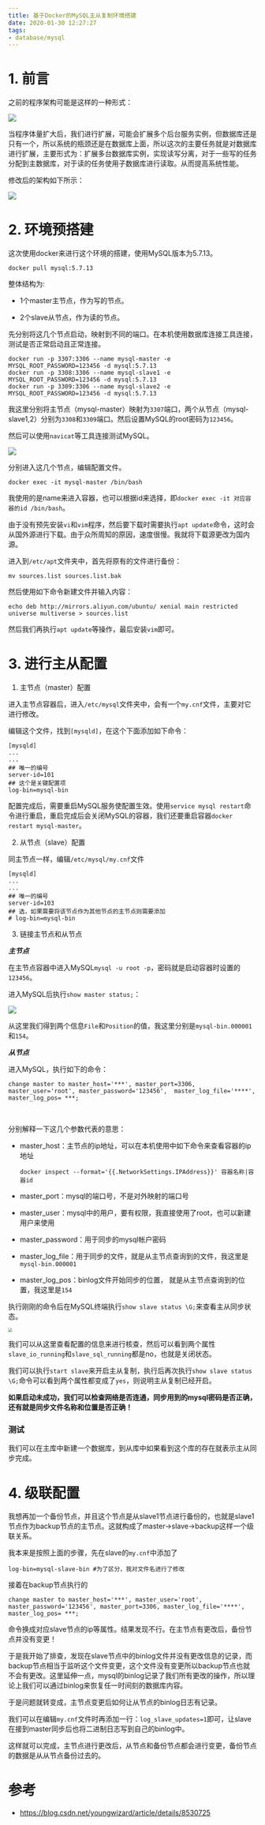 ```yaml
---
title: 基于Docker的MySQL主从复制环境搭建
date: 2020-01-30 12:27:27
tags: 
- database/mysql
---
```


# 1. 前言

之前的程序架构可能是这样的一种形式：

![](https://raw.githubusercontent.com/liunaijie/images/master/20200130131404.png)

当程序体量扩大后，我们进行扩展，可能会扩展多个后台服务实例，但数据库还是只有一个，所以系统的瓶颈还是在数据库上面，所以这次的主要任务就是对数据库进行扩展，主要形式为：扩展多台数据库实例，实现读写分离，对于一些写的任务分配到主数据库，对于读的任务使用子数据库进行读取。从而提高系统性能。

修改后的架构如下所示：

![](https://raw.githubusercontent.com/liunaijie/images/master/截屏2020-01-3017.03.05.png)

<!--more-->

# 2. 环境预搭建

这次使用docker来进行这个环境的搭建，使用MySQL版本为5.7.13。

```shell
docker pull mysql:5.7.13
```

整体结构为:

- 1个master主节点，作为写的节点。

- 2个slave从节点，作为读的节点。


先分别将这几个节点启动，映射到不同的端口。在本机使用数据库连接工具连接，测试是否正常启动且正常连接。

```shell
docker run -p 3307:3306 --name mysql-master -e MYSQL_ROOT_PASSWORD=123456 -d mysql:5.7.13
docker run -p 3308:3306 --name mysql-slave1 -e MYSQL_ROOT_PASSWORD=123456 -d mysql:5.7.13
docker run -p 3309:3306 --name mysql-slave2 -e MYSQL_ROOT_PASSWORD=123456 -d mysql:5.7.13
```

我这里分别将主节点（mysql-master）映射为`3307`端口，两个从节点（mysql-slave1,2）分别为`3308`和`3309`端口。然后设置MySQL的root密码为`123456`。

然后可以使用`navicat`等工具连接测试MySQL。

![](https://raw.githubusercontent.com/liunaijie/images/master/截屏2020-01-3109.19.54.png)

分别进入这几个节点，编辑配置文件。

```shell
docker exec -it mysql-master /bin/bash
```

我使用的是name来进入容器，也可以根据id来选择，即`docker exec -it 对应容器的id /bin/bash`。

由于没有预先安装`vi`和`vim`程序，然后要下载时需要执行`apt update`命令，这时会从国外源进行下载。由于众所周知的原因，速度很慢。我就将下载源更改为国内源。

进入到`/etc/apt`文件夹中，首先将原有的文件进行备份：

```shell
mv sources.list sources.list.bak
```

然后使用如下命令新建文件并输入内容：

```shell
echo deb http://mirrors.aliyun.com/ubuntu/ xenial main restricted universe multiverse > sources.list
```

然后我们再执行`apt update`等操作，最后安装`vim`即可。

# 3. 进行主从配置

1. 主节点（master）配置

进入主节点容器后，进入`/etc/mysql`文件夹中，会有一个`my.cnf`文件，主要对它进行修改。

编辑这个文件，找到`[mysqld]`，在这个下面添加如下命令：

```shell
[mysqld]
...
...
## 唯一的编号
server-id=101
## 这个是关键配置项
log-bin=mysql-bin
```

配置完成后，需要重启MySQL服务使配置生效。使用`service mysql restart`命令进行重启，重启完成后会关闭MySQL的容器，我们还要重启容器`docker restart mysql-master`。

2. 从节点（slave）配置

同主节点一样，编辑`/etc/mysql/my.cnf`文件

```shell
[mysqld]
...
...
## 唯一的编号
server-id=103
## 选，如果需要将该节点作为其他节点的主节点则需要添加
# log-bin=mysql-bin
```

3. 链接主节点和从节点

***主节点***

在主节点容器中进入MySQL`mysql -u root -p`，密码就是启动容器时设置的`123456`。

进入MySQL后执行`show master status;`：

![](https://raw.githubusercontent.com/liunaijie/images/master/20200131095802.png)

从这里我们得到两个信息`File`和`Position`的值，我这里分别是`mysql-bin.000001`和`154`。

***从节点***

进入MySQL，执行如下的命令：

```mysql
change master to master_host='***', master_port=3306, master_user='root', master_password='123456',  master_log_file='****', master_log_pos= ***;
```

<br>

分别解释一下这几个参数代表的意思：

- master_host：主节点的ip地址，可以在本机使用中如下命令来查看容器的ip地址

  ```shell
  docker inspect --format='{{.NetworkSettings.IPAddress}}' 容器名称|容器id
  ```

  

- master_port：mysql的端口号，不是对外映射的端口号

- master_user：mysql中的用户，要有权限，我直接使用了root，也可以新建用户来使用

- master_password：用于同步的mysql帐户密码

- master_log_file：用于同步的文件，就是从主节点查询到的文件，我这里是`mysql-bin.000001`

- master_log_pos：binlog文件开始同步的位置， 就是从主节点查询到的位置，我这里是`154`

执行刚刚的命令后在MySQL终端执行`show slave status \G;`来查看主从同步状态。

<img src="https://raw.githubusercontent.com/liunaijie/images/master/20200131101232.png" style="zoom:50%;" />

我们可以从这里查看配置的信息来进行核查，然后可以看到两个属性`slave_io_running`和`slave_sql_running`都是no，也就是关闭状态。

我们可以执行`start slave`来开启主从复制，执行后再次执行`show slave status \G;`命令可以看到两个属性都变成了`yes`，则说明主从复制已经开启。

**如果启动未成功，我们可以检查网络是否连通，同步用到的mysql密码是否正确，还有就是同步文件名称和位置是否正确！**

### 测试

我们可以在主库中新建一个数据库，到从库中如果看到这个库的存在就表示主从同步完成。

# 4. 级联配置

我想再加一个备份节点，并且这个节点是从slave1节点进行备份的，也就是slave1节点作为backup节点的主节点。这就构成了master->slave->backup这样一个级联关系。

我本来是按照上面的步骤，先在slave的`my.cnf`中添加了

```shell
log-bin=mysql-slave-bin #为了区分，我对文件名进行了修改 
```

接着在backup节点执行的

```shell
change master to master_host='***', master_user='root', master_password='123456', master_port=3306, master_log_file='****', master_log_pos= ***;
```

命令换成对应slave节点的ip等属性。结果发现不行。在主节点有更改后，备份节点并没有变更！

于是我开始了排查，发现在slave节点中的binlog文件并没有更改信息的记录，而backup节点相当于监听这个文件变更，这个文件没有变更所以backup节点也就不会有更改。这里延伸一点，mysql的binlog记录了我们所有更改的操作，所以理论上我们可以通过binlog来恢复任一时间刻的数据库内容。

于是问题就转变成，主节点变更后如何让从节点的binlog日志有记录。

我们可以在编辑`my.cnf`文件时再添加一行：`log_slave_updates=1`即可，让slave在接到master同步后也将二进制日志写到自己的binlog中。

这样就可以完成，主节点进行更改后，从节点和备份节点都会进行变更，备份节点的数据是从从节点备份过去的。

# 参考

- https://blog.csdn.net/youngwizard/article/details/8530725